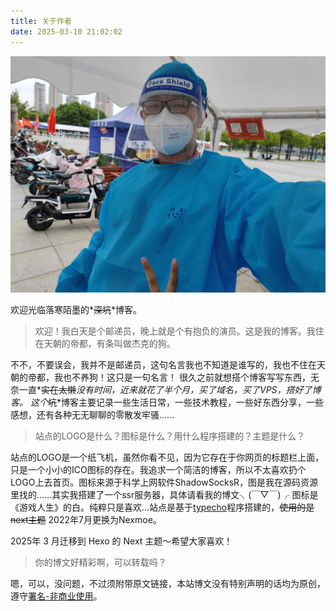 ```yaml
---
title: 关于作者
date: 2025-03-10 21:02:02
---
```

![cover](about/cover.jpg)
<!-- <img src="cover.jpg" width=50%/> -->

欢迎光临落寒陌墨的*~~深坑~~*博客。

> 欢迎！我白天是个邮递员，晚上就是个有抱负的演员。这是我的博客。我住在天朝的帝都，有条叫做杰克的狗。

不不，不要误会，我并不是邮递员，这句名言我也不知道是谁写的，我也不住在天朝的帝都，我也不养狗！这只是一句名言！
很久之前就想搭个博客写写东西，无奈一直*~~实在太懒~~*没有时间，近来就花了半个月，买了域名，买了VPS，搭好了博客。
这个*~~坑~~*博客主要记录一些生活日常，一些技术教程，一些好东西分享，一些感想，还有各种无无聊聊的零散发牢骚......

>站点的LOGO是什么？图标是什么？用什么程序搭建的？主题是什么？

站点的LOGO是一个纸飞机，虽然你看不见，因为它存在于你网页的标题栏上面，只是一个小小的ICO图标的存在。我追求一个简洁的博客，所以不太喜欢扔个LOGO上去首页。图标来源于科学上网软件ShadowSocksR，图是我在源码资源里找的……其实我搭建了一个ssr服务器，具体请看我的博文╮(￣▽￣)╭
图标是《游戏人生》的白。纯粹只是喜欢...站点是基于[typecho](https://typecho.org)程序搭建的，~~使用的是next主题~~ 2022年7月更换为Nexmoe。

2025年 3 月迁移到 Hexo 的 Next 主题～希望大家喜欢！

>你的博文好精彩啊，可以转载吗？

嗯，可以，没问题，不过须附带原文链接，本站博文没有特别声明的话均为原创，遵守[署名-非商业使用](https://creativecommons.org/licenses/by-nc-nd/3.0/cn/)。
